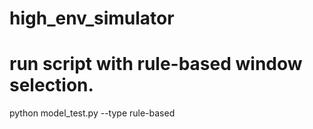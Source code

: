 # high_env_simulator

# run script with rule-based window selection.
python model_test.py --type rule-based
